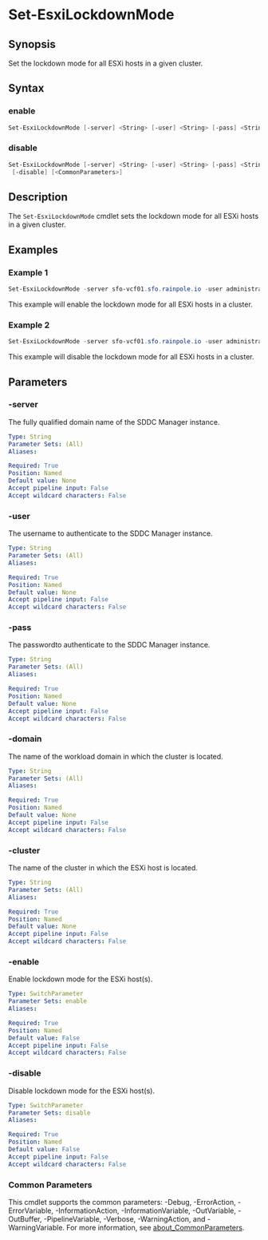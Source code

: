 # Set-EsxiLockdownMode

## Synopsis

Set the lockdown mode for all ESXi hosts in a given cluster.

## Syntax

### enable

```powershell
Set-EsxiLockdownMode [-server] <String> [-user] <String> [-pass] <String> [-domain] <String> [-cluster] <String> [-enable] [<CommonParameters>]
```

### disable

```powershell
Set-EsxiLockdownMode [-server] <String> [-user] <String> [-pass] <String> [-domain] <String> [-cluster] <String>
 [-disable] [<CommonParameters>]
```

## Description

The `Set-EsxiLockdownMode` cmdlet sets the lockdown mode for all ESXi hosts in a given cluster.

## Examples

### Example 1

```powershell
Set-EsxiLockdownMode -server sfo-vcf01.sfo.rainpole.io -user administrator@vsphere.local -pass VMw@re1! -domain sfo-m01 -cluster sfo-m01-cl01 -enable
```

This example will enable the lockdown mode for all ESXi hosts in a cluster.

### Example 2

```powershell
Set-EsxiLockdownMode -server sfo-vcf01.sfo.rainpole.io -user administrator@vsphere.local -pass VMw@re1! -domain sfo-m01 -cluster sfo-m01-cl01 -disable
```

This example will disable the lockdown mode for all ESXi hosts in a cluster.

## Parameters

### -server

The fully qualified domain name of the SDDC Manager instance.

```yaml
Type: String
Parameter Sets: (All)
Aliases:

Required: True
Position: Named
Default value: None
Accept pipeline input: False
Accept wildcard characters: False
```

### -user

The username to authenticate to the SDDC Manager instance.

```yaml
Type: String
Parameter Sets: (All)
Aliases:

Required: True
Position: Named
Default value: None
Accept pipeline input: False
Accept wildcard characters: False
```

### -pass

The passwordto authenticate to the SDDC Manager instance.

```yaml
Type: String
Parameter Sets: (All)
Aliases:

Required: True
Position: Named
Default value: None
Accept pipeline input: False
Accept wildcard characters: False
```

### -domain

The name of the workload domain in which the cluster is located.

```yaml
Type: String
Parameter Sets: (All)
Aliases:

Required: True
Position: Named
Default value: None
Accept pipeline input: False
Accept wildcard characters: False
```

### -cluster

The name of the cluster in which the ESXi host is located.

```yaml
Type: String
Parameter Sets: (All)
Aliases:

Required: True
Position: Named
Default value: None
Accept pipeline input: False
Accept wildcard characters: False
```

### -enable

Enable lockdown mode for the ESXi host(s).

```yaml
Type: SwitchParameter
Parameter Sets: enable
Aliases:

Required: True
Position: Named
Default value: False
Accept pipeline input: False
Accept wildcard characters: False
```

### -disable

Disable lockdown mode for the ESXi host(s).

```yaml
Type: SwitchParameter
Parameter Sets: disable
Aliases:

Required: True
Position: Named
Default value: False
Accept pipeline input: False
Accept wildcard characters: False
```

### Common Parameters

This cmdlet supports the common parameters: -Debug, -ErrorAction, -ErrorVariable, -InformationAction, -InformationVariable, -OutVariable, -OutBuffer, -PipelineVariable, -Verbose, -WarningAction, and -WarningVariable. For more information, see [about_CommonParameters](http://go.microsoft.com/fwlink/?LinkID=113216).
